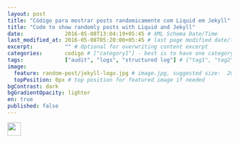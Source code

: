 ```yaml
---
layout: post
title: "Código para mostrar posts randomicamente com Liquid em Jekyll"
title: "Code to show randomly posts with Liquid and Jekyll"
date:             2016-05-08T13:04:19+05:45 # XML Schema Date/Time
last_modified_at: 2016-05-08T05:20:00+05:45 # last page modified date/time
excerpt:          "" # Optional for overwriting content excerpt
categories:       codigo # ["category1"] - best is to have one category in a post
tags:             ["audit", "logs", "structured log"] # ["tag1", "tag2", "tag3"] - you can have several post tags
image:
  feature: random-post/jekyll-logo.jpg # image.jpg, suggested size:  2000x700px
  topPosition: 0px # top position for featured image if needed
bgContrast: dark
bgGradientOpacity: lighter
en: true
published: false
---
```

<div>
  <img width="30px" height="30px" src="{{site.baseUrl}}/assets/images/br.svg" />
</div>

<script src="https://gist.github.com/roselmamendes/047699832d243fb7138c20d0eeb61668.js"></script>
